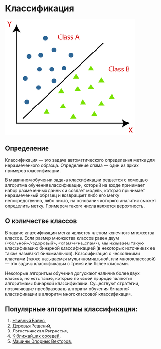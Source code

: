 # Классификация

![Screen Shot](img/img01.png)

## Определение 

Классификация — это задача автоматического определения метки для неразмеченного образца. 
Определение спама — один из ярких примеров классификации.

В машинном обучении задача классификации решается с помощью алгоритма обучения классификации, который на входе принимает набор размеченных данных
и создает модель, которая принимает неразмеченный образец и возвращает либо
его метку непосредственно, либо число, на основании которого аналитик сможет
определить метку. Примером такого числа является вероятность.

## О количестве классов 

В задаче классификации метка является членом конечного множества классов. 
Если размер множества классов равен двум («больной»/«здоровый»,
«спам»/«не_спам»), мы называем такую классификацию бинарной классификацией
(в некоторых источниках ее также называют биномиальной). Классификация
с несколькими классами (также называемая мультиномиальной, или многоклассовой)
— это задача классификации с тремя или более классами.

Некоторые алгоритмы обучения допускают наличие более двух классов, но есть
такие, которые по своей природе являются алгоритмами бинарной классификации.
Существуют стратегии, позволяющие преобразовать алгоритм обучения бинарной
классификации в алгоритм многоклассовой классификации.

## Популярные алгоритмы классификации: 

1. [Наивный Байес](Naive_Bayes/README.md), 
2. [Деревья Решений](DT/README.md), 
3. Логистическая Регрессия, 
4. [K-ближайших соседей](KNN/README.md), 
5. [Машины Опорных Векторов](SVM/README.md), 
